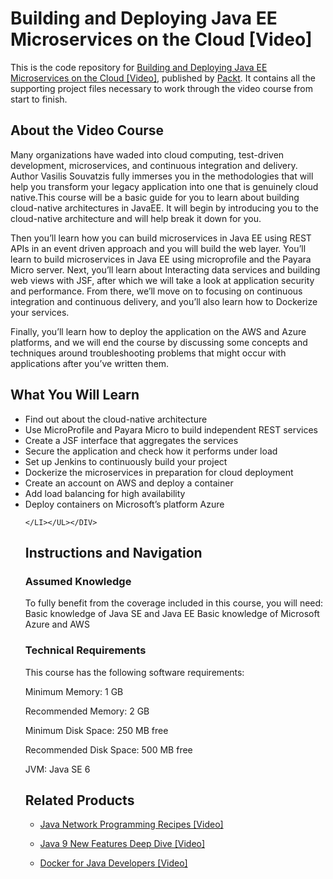# Building and Deploying Java EE Microservices on the Cloud [Video]
This is the code repository for [Building and Deploying Java EE Microservices on the Cloud [Video]](), published by [Packt](https://www.packtpub.com/?utm_source=github). It contains all the supporting project files necessary to work through the video course from start to finish.
## About the Video Course
Many organizations have waded into cloud computing, test-driven development, microservices, and continuous integration and delivery. Author Vasilis Souvatzis fully immerses you in the methodologies that will help you transform your legacy application into one that is genuinely cloud native.This course will be a basic guide for you to learn about building cloud-native architectures in JavaEE. It will begin by introducing you to the cloud-native architecture and will help break it down for you.

Then you’ll learn how you can build microservices in Java EE using REST APIs in an event driven approach and you will build the web layer. You’ll learn to build microservices in Java EE using microprofile and the Payara Micro server. Next, you’ll learn about Interacting data services and building web views with JSF, after which we will take a look at application security and performance. From there, we’ll move on to focusing on continuous integration and continuous delivery, and you’ll also learn how to Dockerize your services.

Finally, you’ll learn how to deploy the application on the AWS and Azure platforms, and we will end the course by discussing some concepts and techniques around troubleshooting problems that might occur with applications after you’ve written them.

<H2>What You Will Learn</H2>
<DIV class=book-info-will-learn-text>
<UL>
<LI><SPAN id=what_you_will_learn_c class=sugar_field>Find out about the cloud-native architecture</SPAN> 
<LI><SPAN id=what_you_will_learn_c class=sugar_field>Use MicroProfile and Payara Micro to build independent REST services</SPAN> 
<LI><SPAN id=what_you_will_learn_c class=sugar_field>Create a JSF interface that aggregates the services</SPAN> 
<LI><SPAN id=what_you_will_learn_c class=sugar_field>Secure the application and check how it performs under load</SPAN> 
<LI><SPAN id=what_you_will_learn_c class=sugar_field>Set up Jenkins to continuously build your project</SPAN> 
<LI><SPAN id=what_you_will_learn_c class=sugar_field>Dockerize the microservices in preparation for cloud deployment</SPAN>
<LI><SPAN id=what_you_will_learn_c class=sugar_field>Create an account on AWS and deploy a container</SPAN>
<LI><SPAN id=what_you_will_learn_c class=sugar_field>Add load balancing for high availability</SPAN>
<LI><SPAN id=what_you_will_learn_c class=sugar_field>Deploy containers on Microsoft’s platform Azure</SPAN>
				
	</LI></UL></DIV>


## Instructions and Navigation
### Assumed Knowledge
To fully benefit from the coverage included in this course, you will need:<br/>
Basic knowledge of Java SE and Java EE
Basic knowledge of Microsoft Azure and AWS

### Technical Requirements
This course has the following software requirements:<br/>
	
Minimum Memory: 1 GB

Recommended Memory: 2 GB

Minimum Disk Space: 250 MB free

Recommended Disk Space: 500 MB free

JVM: Java SE 6

## Related Products
* [Java Network Programming Recipes [Video]]()

* [Java 9 New Features Deep Dive [Video]]()

* [Docker for Java Developers [Video]]()

